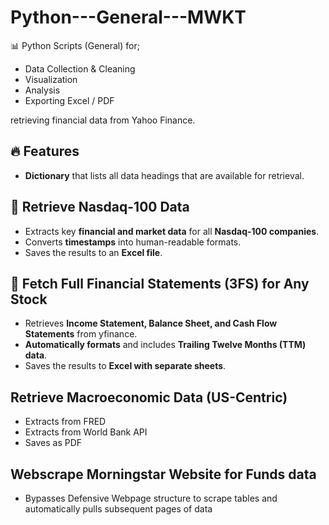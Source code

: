 # Python---General---MWKT
📊 Python Scripts (General) for; 
- Data Collection & Cleaning
- Visualization
- Analysis
- Exporting Excel / PDF 

retrieving financial data from Yahoo Finance.

## 🔥 Features
- **Dictionary** that lists all data headings that are available for retrieval.

## 📌 Retrieve Nasdaq-100 Data 
- Extracts key **financial and market data** for all **Nasdaq-100 companies**.
- Converts **timestamps** into human-readable formats.
- Saves the results to an **Excel file**.

## 📖 Fetch Full Financial Statements (3FS) for Any Stock
- Retrieves **Income Statement, Balance Sheet, and Cash Flow Statements** from yfinance.
- **Automatically formats** and includes **Trailing Twelve Months (TTM) data**.
- Saves the results to **Excel with separate sheets**.

## Retrieve  Macroeconomic Data (US-Centric)
- Extracts from FRED
- Extracts from World Bank API
- Saves as PDF

## Webscrape Morningstar Website for Funds data
- Bypasses Defensive Webpage structure to scrape tables and automatically pulls subsequent pages of data
